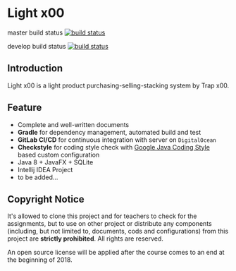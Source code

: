 # Light x00

master build status
[![build status](http://101.37.19.32:10080/trap-x00/ERPnju/badges/master/build.svg)](http://101.37.19.32:10080/trap-x00/ERPnju/commits/master)

develop build status
[![build status](http://101.37.19.32:10080/trap-x00/ERPnju/badges/develop/build.svg)](http://101.37.19.32:10080/trap-x00/ERPnju/commits/develop)

## Introduction

Light x00 is a light product purchasing-selling-stacking system by Trap x00.

## Feature

- Complete and well-written documents
- **Gradle** for dependency management, automated build and test 
- **GitLab CI/CD** for continuous integration with server on `DigitalOcean`
- **Checkstyle** for coding style check with [Google Java Coding Style](http://google.github.io/styleguide/javaguide.html) based custom configuration
- Java 8 + JavaFX + SQLite
- Intellij IDEA Project
- to be added...

## Copyright Notice

It's allowed to clone this project and for teachers to check for the assignments, but to use on other project or distribute any components (including, but not limited to, documents, cods and configurations) from this project are **strictly prohibited**. All rights are reserved.

An open source license will be applied after the course comes to an end at the beginning of 2018.